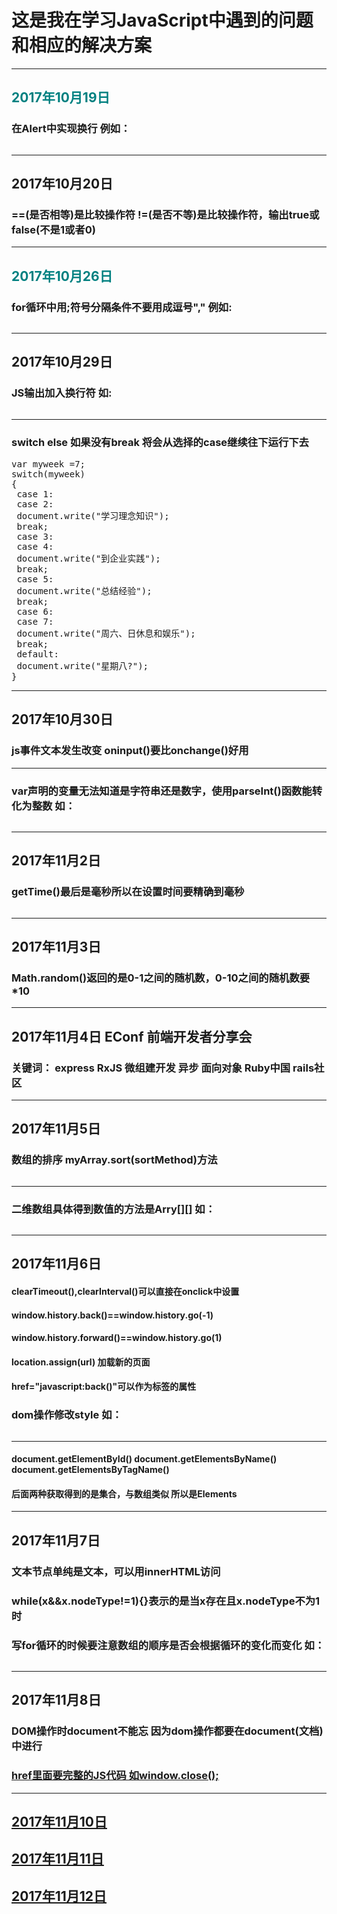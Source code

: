 # 这是我在学习JavaScript中遇到的问题和相应的解决方案
***
## <font color=#008080>2017年10月19日</font>
###  在Alert中实现换行 例如：
<pre><script type="text/javascript">
  var mya,mya2;
  mya=5;
  mya2=15;
  alert("mya的值是:"+mya+"\n"+"mya2的值是:"+mya2);
</script></pre>
***
## 2017年10月20日
### ==(是否相等)是比较操作符 !=(是否不等)是比较操作符，输出true或false(不是1或者0)
***
## <font color=#008080>2017年10月26日</font>
### for循环中用;符号分隔条件不要用成逗号"," 例如:
<pre><script type="text/javascript">
var myarr=new Array();
for(var i=0;i<3;i++){
    myarr[i]=new Array();
    for(var j=0;j<6;j++);
    myarr[i][j]=i*j;
}
document.write("第三行第六个数组值为:"+myarr[2][5]);
</script></pre>
***
## 2017年10月29日
### JS输出加入换行符 如:
<pre><script type="text/javascript">
 //创建数组
 var arr=["*","##","***","&&","****","##*"];
 arr[7]="**";
 //显示数组长度
alert(arr.length);
document.write(arr[0]+"<br/>");
document.write(arr[7]+"<br/>");
document.write(arr[2]+"<br/>");
document.write(arr[4]+"<br/>");
</script></pre>
***
### switch else 如果没有break 将会从选择的case继续往下运行下去
<pre>var myweek =7;
switch(myweek)
{
 case 1:
 case 2:
 document.write("学习理念知识");
 break;
 case 3:
 case 4:
 document.write("到企业实践");
 break;
 case 5:
 document.write("总结经验");
 break;
 case 6:
 case 7:
 document.write("周六、日休息和娱乐");
 break;
 default:
 document.write("星期八?");
}
</script></pre>
***
## 2017年10月30日
### js事件文本发生改变 oninput()要比onchange()好用
***
### var声明的变量无法知道是字符串还是数字，使用parseInt()函数能转化为整数 如：
<pre><script type="text/javascript">
 function count(){
     var a=document.getElementById('txt1').value;
     var b=document.getElementById('txt2').value;
     var c=document.getElementById('select').value;
     var d;
     if (c=="+"){
         d=parseInt(a)+parseInt(b);
     }
     else if(c=="-"){
         d=parseInt(a)-parseInt(b);
     }
     else{
         d=parseInt(a)/parseInt(b);
     }
     document.getElementById('fruit').value=d;
 }
</script></pre>
***
## 2017年11月2日
### getTime()最后是毫秒所以在设置时间要精确到毫秒
<pre><script type="text/javascript">
 var mydate=new Date();
  document.write("当前时间："+mydate+"<br>");
  mydate.setTime( mydate.getTime()  + 2* 60 * 60 * 1000);
  document.write("推迟二小时时间：" + mydate);
</script></pre>
***
## 2017年11月3日
### Math.random()返回的是0-1之间的随机数，0-10之间的随机数要*10
***
## 2017年11月4日   EConf 前端开发者分享会
### 关键词： express RxJS 微组建开发 异步 面向对象 Ruby中国 rails社区
***
## 2017年11月5日
### 数组的排序 myArray.sort(sortMethod)方法
<pre><script type="text/javascript">
  function sortNum(a,b) {
  return a - b;   //升序，如降序，把“a - b”该成“b - a”
}
 var myarr = new Array("80","16","50","6","100","1");
  document.write(myarr + "<br>");
  document.write(myarr.sort(sortNum));
</script></pre>
***
### 二维数组具体得到数值的方法是Arry[][] 如：
<pre><script>
var scoreStr = "小明:87;小花:81;小红:97;小天:76;小张:74;小小:94;小西:90;小伍:76;小迪:64;小曼:76";
  var scoreArr=[["小明",87],["小花",81],["小红",97],["小天",76],["小张",74],["小小",94],["小西",90],["小伍",76],["小迪",64],["小曼",76]];
  //var scoreArr=scoreStr.split(";");
  var sum=0;
  for(var i=0;i<scoreArr.length;i++){
      //sum+=parseInt(scoreArr[i].substr(scoreArr[i].indexOf(":")+1));
      sum=scoreArr[i][1]+sum;
  };</script></pre>
  ***
## 2017年11月6日
#### clearTimeout(),clearInterval()可以直接在onclick中设置
#### window.history.back()==window.history.go(-1)
#### window.history.forward()==window.history.go(1)
#### location.assign(url) 加载新的页面
#### href="javascript:back()"可以作为标签的属性
### dom操作修改style 如：
<pre><script type="text/javascript">
   var con=document.getElementById("con");
   con.style.color="red";
   con.style.backgroundColor="#ccc";
   con.style.display="none";
  </script></pre>
***
#### document.getElementById() document.getElementsByName() document.getElementsByTagName()
#### 后面两种获取得到的是集合，与数组类似 所以是Elements
***
## 2017年11月7日
### 文本节点单纯是文本，可以用innerHTML访问
### while(x&&x.nodeType!=1){}表示的是当x存在且x.nodeType不为1时
### 写for循环的时候要注意数组的顺序是否会根据循环的变化而变化 如：
<pre><script type="text/javascript">
function clearText() {
  var content=document.getElementById("content");
  // 在此完成该函数
  var cnode=content.childNodes;
  for(i=cnode.length-1;i>0;i--){
      content.removeChild(cnode[i]);
  }
}
</script></pre>
***
## 2017年11月8日
### DOM操作时document不能忘 因为dom操作都要在document(文档)中进行
### <a href="javascript:;"> href里面要完整的JS代码 如window.close();
***
## 2017年11月10日
## 2017年11月11日
## 2017年11月12日
